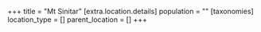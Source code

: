 +++
title = "Mt Sinitar"
[extra.location.details]
population = ""
[taxonomies]
location_type = []
parent_location = []
+++

